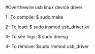 #Overthewire usb linux device driver

1- To compile: 
	$ sudo make

2- To load:
	$ sudo insmod usb_driver.ko

3- To see logs:
	$ sudo dmesg

4- To remove:
	$sudo rmmod usb_driver 

